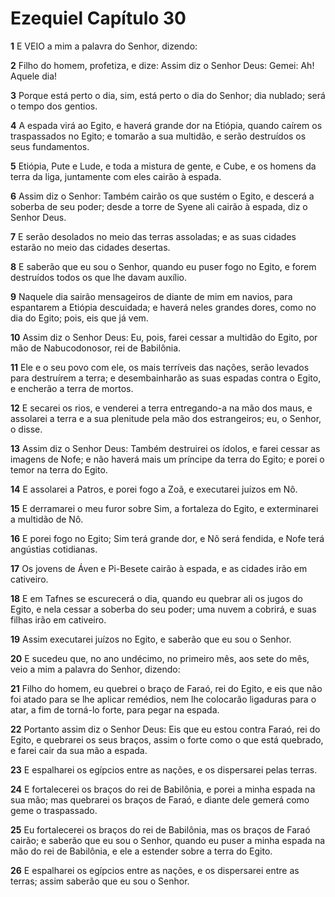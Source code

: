 # Ezequiel Capítulo 30

**1** 	E VEIO a mim a palavra do Senhor, dizendo:

**2** 	Filho do homem, profetiza, e dize: Assim diz o Senhor Deus: Gemei: Ah! Aquele dia!

**3** 	Porque está perto o dia, sim, está perto o dia do Senhor; dia nublado; será o tempo dos gentios.

**4** 	A espada virá ao Egito, e haverá grande dor na Etiópia, quando caírem os traspassados no Egito; e tomarão a sua multidão, e serão destruídos os seus fundamentos.

**5** 	Etiópia, Pute e Lude, e toda a mistura de gente, e Cube, e os homens da terra da liga, juntamente com eles cairão à espada.

**6** 	Assim diz o Senhor: Também cairão os que sustém o Egito, e descerá a soberba de seu poder; desde a torre de Syene ali cairão à espada, diz o Senhor Deus.

**7** 	E serão desolados no meio das terras assoladas; e as suas cidades estarão no meio das cidades desertas.

**8** 	E saberão que eu sou o Senhor, quando eu puser fogo no Egito, e forem destruídos todos os que lhe davam auxílio.

**9** 	Naquele dia sairão mensageiros de diante de mim em navios, para espantarem a Etiópia descuidada; e haverá neles grandes dores, como no dia do Egito; pois, eis que já vem.

**10** 	Assim diz o Senhor Deus: Eu, pois, farei cessar a multidão do Egito, por mão de Nabucodonosor, rei de Babilônia.

**11** 	Ele e o seu povo com ele, os mais terríveis das nações, serão levados para destruírem a terra; e desembainharão as suas espadas contra o Egito, e encherão a terra de mortos.

**12** 	E secarei os rios, e venderei a terra entregando-a na mão dos maus, e assolarei a terra e a sua plenitude pela mão dos estrangeiros; eu, o Senhor, o disse.

**13** 	Assim diz o Senhor Deus: Também destruirei os ídolos, e farei cessar as imagens de Nofe; e não haverá mais um príncipe da terra do Egito; e porei o temor na terra do Egito.

**14** 	E assolarei a Patros, e porei fogo a Zoã, e executarei juízos em Nô.

**15** 	E derramarei o meu furor sobre Sim, a fortaleza do Egito, e exterminarei a multidão de Nô.

**16** 	E porei fogo no Egito; Sim terá grande dor, e Nô será fendida, e Nofe terá angústias cotidianas.

**17** 	Os jovens de Áven e Pi-Besete cairão à espada, e as cidades irão em cativeiro.

**18** 	E em Tafnes se escurecerá o dia, quando eu quebrar ali os jugos do Egito, e nela cessar a soberba do seu poder; uma nuvem a cobrirá, e suas filhas irão em cativeiro.

**19** 	Assim executarei juízos no Egito, e saberão que eu sou o Senhor.

**20** 	E sucedeu que, no ano undécimo, no primeiro mês, aos sete do mês, veio a mim a palavra do Senhor, dizendo:

**21** 	Filho do homem, eu quebrei o braço de Faraó, rei do Egito, e eis que não foi atado para se lhe aplicar remédios, nem lhe colocarão ligaduras para o atar, a fim de torná-lo forte, para pegar na espada.

**22** 	Portanto assim diz o Senhor Deus: Eis que eu estou contra Faraó, rei do Egito, e quebrarei os seus braços, assim o forte como o que está quebrado, e farei cair da sua mão a espada.

**23** 	E espalharei os egípcios entre as nações, e os dispersarei pelas terras.

**24** 	E fortalecerei os braços do rei de Babilônia, e porei a minha espada na sua mão; mas quebrarei os braços de Faraó, e diante dele gemerá como geme o traspassado.

**25** 	Eu fortalecerei os braços do rei de Babilônia, mas os braços de Faraó cairão; e saberão que eu sou o Senhor, quando eu puser a minha espada na mão do rei de Babilônia, e ele a estender sobre a terra do Egito.

**26** 	E espalharei os egípcios entre as nações, e os dispersarei entre as terras; assim saberão que eu sou o Senhor.

